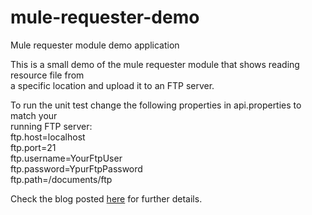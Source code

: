 mule-requester-demo
===================

Mule requester module demo application

This is a small demo of the mule requester module that shows reading resource file from<br/> 
a specific location and upload it to an FTP server.<br/>

To run the unit test change the following properties in api.properties to match your <br/>
running FTP server:<br/>
ftp.host=localhost<br/>
ftp.port=21<br/>
ftp.username=YourFtpUser<br/>
ftp.password=YpurFtpPassword<br/>
ftp.path=/documents/ftp<br/>

Check the blog posted <a href="http://www.appnovation.com/blog/mule-requester-module">here</a>
for further details.



